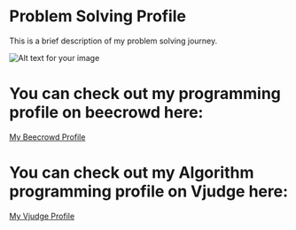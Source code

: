 # Problem Solving Profile

This is a brief description of my problem solving journey.



![Alt text for your image](https://github.com/user-attachments/assets/2451339c-07d1-49ea-b190-ab7f032d97bc)

# You can check out my programming profile on beecrowd here:

[My Beecrowd Profile](https://judge.beecrowd.com/en/profile/316249)


# You can check out my Algorithm programming profile on Vjudge here:

[My Vjudge Profile](https://vjudge.net/user/saurav_das)
